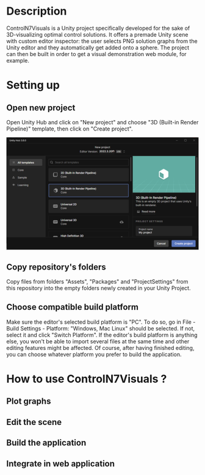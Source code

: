 # Description

ControlN7Visuals is a Unity project specifically developed for the sake of 3D-visualizing optimal
control solutions. It offers a premade Unity scene with custom editor inspector: the user selects PNG solution graphs from the Unity editor and they automatically get added onto a sphere. The project can then be built in order to get a visual demonstration web module, for example.


# Setting up

## Open new project

Open Unity Hub and click on "New project" and choose "3D (Built-in Render Pipeline)" template, then click on "Create project".

![New project selection window](doc/img/new_project.png)

## Copy repository's folders

Copy files from folders "Assets", "Packages" and "ProjectSettings" from this repository into the empty folders newly created in your Unity Project.


## Choose compatible build platform

Make sure the editor's selected build platform is "PC". To do so, go in File - Build Settings - Platform: "Windows, Mac Linux" should be selected. If not, select it and click "Switch Platform". If the editor's build platform is anything else, you won't be able to import several files at the same time and other editing features might be affected. Of course, after having finished editing, you can choose whatever platform you prefer to build the application.



# How to use ControlN7Visuals ?

## Plot graphs

## Edit the scene

## Build the application

## Integrate in web application
